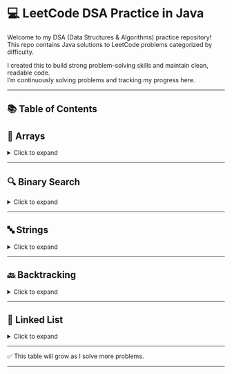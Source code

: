 # 💻 LeetCode DSA Practice in Java

Welcome to my DSA (Data Structures & Algorithms) practice repository!  
This repo contains Java solutions to LeetCode problems categorized by difficulty.

I created this to build strong problem-solving skills and maintain clean, readable code.  
I’m continuously solving problems and tracking my progress here.

---

## 📚 Table of Contents

## 🔢 Arrays
<details>
<summary>Click to expand</summary>

| # | Problem Name | Difficulty | Solution File |
|---|--------------|------------|----------------|
| 1 | [Two Sum](https://leetcode.com/problems/two-sum/) | Easy | [Link](https://github.com/supriyokoner/DSA/blob/main/two_sum.java) |
| 2 | [Three Sum](https://leetcode.com/problems/3sum/) | Medium | [Link](https://github.com/supriyokoner/DSA/blob/main/three_sum.java) |
| 3 | [Sort Colors](https://leetcode.com/problems/sort-colors/) | Medium | [Link](https://github.com/supriyokoner/DSA/blob/main/Sort_Colors.java) |
| 4 | [Product of Array Except Self](https://leetcode.com/problems/product-of-array-except-self/) | Medium | [Link](https://github.com/supriyokoner/DSA/blob/main/Product_ExceptSelf.java) |
| 5 | [Find the Duplicate](https://leetcode.com/problems/find-the-duplicate-number/) | Medium | [Link](https://github.com/supriyokoner/DSA/blob/main/Find_Duplicate.java) |
| 6 | [Container With Most Water](https://leetcode.com/problems/container-with-most-water/) | Medium | [Link](https://github.com/supriyokoner/DSA/blob/main/ContainerWithMostWater.java) |
| 7 | [Trapping RainWater](https://leetcode.com/problems/trapping-rain-water/) | Hard | [Link](https://github.com/supriyokoner/DSA/blob/main/Trapping_Rainwater.java) |
| 8 | [Spiral Matrix](https://leetcode.com/problems/spiral-matrix/) | Medium | [Link](https://github.com/supriyokoner/DSA/blob/main/Spiral_Matrix.java) |
| 9 | [Best Time to Buy and Sell Stock](https://leetcode.com/problems/best-time-to-buy-and-sell-stock/description/) | Easy | [Link](https://github.com/supriyokoner/DSA/blob/main/Stock_BuySell.java) |
| 10 | [Next Permutation](https://leetcode.com/problems/next-permutation/) | Medium | [Link](https://github.com/supriyokoner/DSA/blob/main/Next_Permutation.java) |
| 11 | [Maximum Subarray](https://leetcode.com/problems/maximum-subarray/description/) | Medium | [Link](https://github.com/supriyokoner/DSA/blob/main/Maximum_Subarray.java) |
| 12 | [Beautiful Array](https://leetcode.com/problems/beautiful-array/) | Medium  | [Link](https://github.com/supriyokoner/DSA/blob/main/Beautiful_Array.java)  |


</details>

---

## 🔍 Binary Search
<details>
<summary>Click to expand</summary>

| # | Problem Name | Difficulty | Solution File |
|---|--------------|------------|----------------|
| 1 | [Search 2D Matrix](https://leetcode.com/problems/search-a-2d-matrix-ii/) | Medium | [Link](https://github.com/supriyokoner/DSA/blob/main/Search_in2DMatrix.java) |
| 2 | [Single Element in a Sorted Array](https://leetcode.com/problems/single-element-in-a-sorted-array/) | Medium  | [Link](https://github.com/supriyokoner/DSA/blob/main/SingleElement_inSortedArray.java)  |
| 3 | [Search in Rotated Sorted Array](https://leetcode.com/problems/search-in-rotated-sorted-array/) | Medium  | [Link](https://github.com/supriyokoner/DSA/blob/main/RotatedSorted_Array.java)  |
| 4 | [Peak Index in a Mountain Array](https://leetcode.com/problems/peak-index-in-a-mountain-array/) | Medium  | [Link](https://github.com/supriyokoner/DSA/blob/main/Peak_Index.java)  |

</details>

---

## 🔤 Strings
<details>
<summary>Click to expand</summary>

| # | Problem Name | Difficulty | Solution File |
|---|--------------|------------|----------------|
| 1 | [Valid Palindrome](https://leetcode.com/problems/valid-palindrome/) | Easy | [Link](https://github.com/supriyokoner/DSA/blob/main/Valid_Palindrome.java) |
| 2 | [Valid Anagram](https://leetcode.com/problems/valid-anagram/) | Easy | [Link](https://github.com/supriyokoner/DSA/blob/main/Valid_Anagram.java)  |
| 3 | [Reverse Words in a String](https://leetcode.com/problems/reverse-words-in-a-string/) | Medium | [Link](https://github.com/supriyokoner/DSA/blob/main/Reverse_Words.java)  |
| 4 | [Remove all Occurrences](https://leetcode.com/problems/remove-all-occurrences-of-a-substring/) | Medium | [Link](https://github.com/supriyokoner/DSA/blob/main/Remove_Occurrences.java)  |
| 5 | [Permutation in String](https://leetcode.com/problems/permutation-in-string/) | Medium | [Link](https://github.com/supriyokoner/DSA/blob/main/Check_Inclusion.java)  |
| 6 | [String Compression](https://leetcode.com/problems/string-compression/) | Medium | [Link](https://github.com/supriyokoner/DSA/blob/main/String_Compression.java)  |
| 7 | [Group Anagrams](https://leetcode.com/problems/group-anagrams/) | Medium | [Link](https://github.com/supriyokoner/DSA/blob/main/Group_Anagrams.java)  |


</details>

---

## 🔙 Backtracking
<details>
<summary>Click to expand</summary>

| # | Problem Name | Difficulty | Solution File |
|---|--------------|------------|----------------|
| 1 | [Combination Sum 1](https://leetcode.com/problems/combination-sum/) | Medium | [Link](https://github.com/supriyokoner/DSA/blob/main/CombinationSum.java) |
| 2 | [Combination Sum 2](https://leetcode.com/problems/combination-sum-ii/) | Medium | [Link](https://github.com/supriyokoner/DSA/blob/main/CombinationSum2.java)  |
| 3 | [Palindrome Partitioning](https://leetcode.com/problems/palindrome-partitioning/) | Medium | [Link](https://github.com/supriyokoner/DSA/blob/main/Palindrome_Partitioning.java)  |
| 4 | [N Queens](https://leetcode.com/problems/n-queens/) | Hard | [Link](https://github.com/supriyokoner/DSA/blob/main/N_Queens.java)  |
| 5 | [Sudoku Solver](https://leetcode.com/problems/sudoku-solver/) | Hard | [Link](https://github.com/supriyokoner/DSA/blob/main/Sudoku_Solver.java)  |
| 6 | [N Queens II](https://leetcode.com/problems/n-queens-ii/description/) | Hard | [Link](https://github.com/supriyokoner/DSA/blob/main/N_Queens2.java)  |

</details>

---

## 🔗 Linked List
<details>
<summary>Click to expand</summary>

| # | Problem Name | Difficulty | Solution File |
|---|--------------|------------|----------------|
| 1 | [Reverse Linked List](https://leetcode.com/problems/reverse-linked-list/) | Easy | [Link](https://github.com/supriyokoner/DSA/blob/main/ListNode.java)  |

</details>

---
✅ This table will grow as I solve more problems.

---
